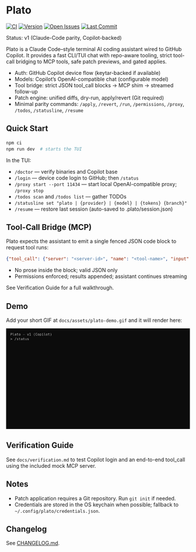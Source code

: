 # Plato

[![CI](https://github.com/anubissbe/plato/actions/workflows/ci.yml/badge.svg)](https://github.com/anubissbe/plato/actions/workflows/ci.yml)
[![Version](https://img.shields.io/badge/version-1.0.0-blue.svg)](CHANGELOG.md)
[![Open Issues](https://img.shields.io/github/issues/anubissbe/plato)](https://github.com/anubissbe/plato/issues)
[![Last Commit](https://img.shields.io/github/last-commit/anubissbe/plato)](https://github.com/anubissbe/plato/commits/main)

Status: v1 (Claude-Code parity, Copilot-backed)

Plato is a Claude Code–style terminal AI coding assistant wired to GitHub Copilot. It provides a fast CLI/TUI chat with repo-aware tooling, strict tool-call bridging to MCP tools, safe patch previews, and gated applies.

- Auth: GitHub Copilot device flow (keytar-backed if available)
- Models: Copilot’s OpenAI-compatible chat (configurable model)
- Tool bridge: strict JSON tool_call blocks → MCP shim → streamed follow-up
- Patch engine: unified diffs, dry-run, apply/revert (Git required)
- Minimal parity commands: `/apply`, `/revert`, `/run`, `/permissions`, `/proxy`, `/todos`, `/statusline`, `/resume`

## Quick Start

```bash
npm ci
npm run dev  # starts the TUI
```

In the TUI:
- `/doctor` — verify binaries and Copilot base
- `/login` — device code login to GitHub; then `/status`
- `/proxy start --port 11434` — start local OpenAI-compatible proxy; `/proxy stop`
- `/todos scan` and `/todos list` — gather TODOs
- `/statusline set "plato | {provider} | {model} | {tokens} {branch}"`
- `/resume` — restore last session (auto-saved to .plato/session.json)

## Tool-Call Bridge (MCP)
Plato expects the assistant to emit a single fenced JSON code block to request tool runs:

```json
{"tool_call": {"server": "<server-id>", "name": "<tool-name>", "input": {}}}
```

- No prose inside the block; valid JSON only
- Permissions enforced; results appended; assistant continues streaming

See Verification Guide for a full walkthrough.

## Demo
Add your short GIF at `docs/assets/plato-demo.gif` and it will render here:

![Plato TUI demo](docs/assets/plato-demo.gif)

## Verification Guide
See `docs/verification.md` to test Copilot login and an end-to-end tool_call using the included mock MCP server.

## Notes
- Patch application requires a Git repository. Run `git init` if needed.
- Credentials are stored in the OS keychain when possible; fallback to `~/.config/plato/credentials.json`.

## Changelog
See [CHANGELOG.md](./CHANGELOG.md).
